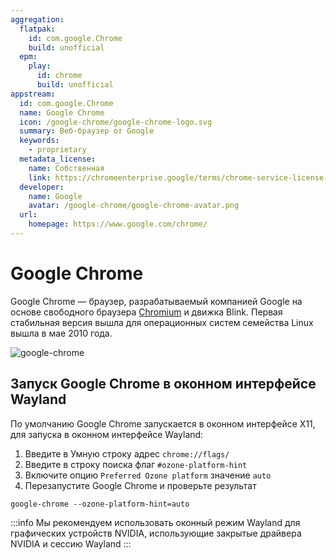 ```yaml
---
aggregation:
  flatpak:
    id: com.google.Chrome
    build: unofficial
  epm:
    play:
      id: chrome
      build: unofficial
appstream:
  id: com.google.Chrome
  name: Google Chrome
  icon: /google-chrome/google-chrome-logo.svg
  summary: Веб-браузер от Google
  keywords:
    - proprietary
  metadata_license:
    name: Собственная
    link: https://chromeenterprise.google/terms/chrome-service-license-agreement/in/
  developer:
    name: Google
    avatar: /google-chrome/google-chrome-avatar.png
  url:
    homepage: https://www.google.com/chrome/
---
```


# Google Chrome

Google Chrome — браузер, разрабатываемый компанией Google на основе свободного браузера [Chromium](/chromium) и движка Blink. Первая стабильная версия вышла для операционных систем семейства Linux вышла в мае 2010 года.

![google-chrome](/google-chrome/google-chrome-1.png)

<!--@include: @apps/.parts/install/content-flatpak.md-->
<!--@include: @apps/.parts/warns/unprivileged-spaces.md-->
<!--@include: @apps/.parts/install/content-epm-play.md-->

## Запуск Google Chrome в оконном интерфейсе Wayland

По умолчанию Google Chrome запускается в оконном интерфейсе X11, для запуска в оконном интерфейсе Wayland:

1. Введите в Умную строку адрес `chrome://flags/`
2. Введите в строку поиска флаг `#ozone-platform-hint`
3. Включите опцию `Preferred Ozone platform` значение `auto`
4. Перезапустите Google Chrome и проверьте результат

```shell
google-chrome --ozone-platform-hint=auto
```

:::info
Мы рекомендуем использовать оконный режим Wayland для графических устройств NVIDIA, использующие закрытые драйвера NVIDIA и сессию Wayland
:::
